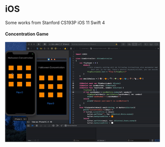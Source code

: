 # iOS
Some works from Stanford CS193P iOS 11 Swift 4

#### Concentration Game
![image](https://github.com/zxspring21/iOS/blob/master/Concentration/ezgif-1-82bbb98750bc.gif)

